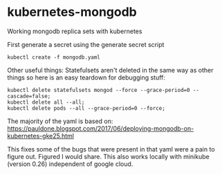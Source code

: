 # kubernetes-mongodb
Working mongodb replica sets with kubernetes


First generate a secret using the generate secret script

```
kubectl create -f mongodb.yaml
```


Other useful things:
Statefulsets aren't deleted in the same way as other things so here is an easy teardown for debugging stuff:
```
kubectl delete statefulsets mongod --force --grace-period=0 --cascade=false;
kubectl delete all --all;
kubectl delete pods --all --grace-period=0 --force;
```


The majority of the yaml is based on:
https://pauldone.blogspot.com/2017/06/deploying-mongodb-on-kubernetes-gke25.html

This fixes some of the bugs that were present in that yaml were a pain to figure out. Figured I would share. This also works locally with minikube (version 0.26) independent of google cloud.